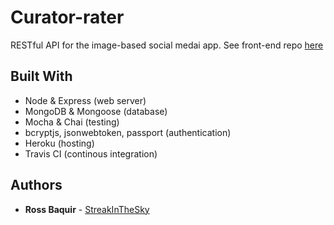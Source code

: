 # Curator-rater

RESTful API for the image-based social medai app. See front-end repo [here](https://github.com/StreakInTheSky/curator-rater-client)

## Built With

* Node & Express (web server)
* MongoDB & Mongoose (database)
* Mocha & Chai (testing)
* bcryptjs, jsonwebtoken, passport (authentication)
* Heroku (hosting)
* Travis CI (continous integration)

## Authors

* **Ross Baquir** - [StreakInTheSky](https://github.com/StreakInTheSky)

